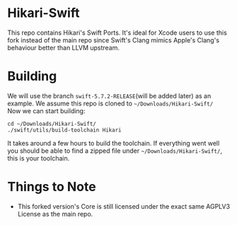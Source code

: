 # Hikari-Swift
This repo contains Hikari's Swift Ports. It's ideal for Xcode users to use this fork instead of the main repo since Swift's Clang mimics Apple's Clang's behaviour better than LLVM upstream.
# Building
We will use the branch ``swift-5.7.2-RELEASE``(will be added later) as an example. We assume this repo is cloned to ``~/Downloads/Hikari-Swift/``   
Now we can start building: 
```
cd ~/Downloads/Hikari-Swift/
./swift/utils/build-toolchain Hikari
```
It takes around a few hours to build the toolchain. If everything went well you should be able to find a zipped file under ``~/Downloads/Hikari-Swift/``, this is your toolchain. 

# Things to Note
- This forked version's Core is still licensed under the exact same AGPLV3 License as the main repo.
